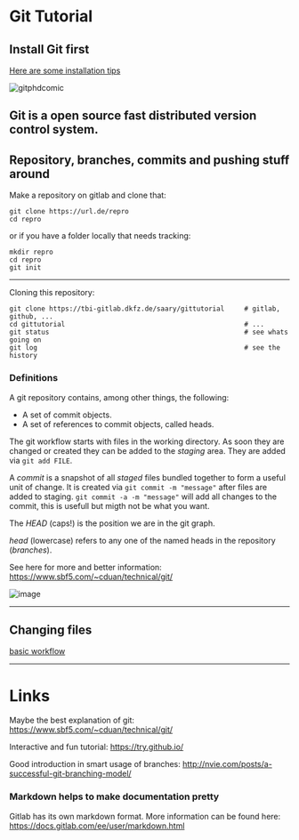 # Git Tutorial

## Install Git first
[Here are some installation tips](INSTALL.md)


![gitphdcomic](http://swcarpentry.github.io/git-novice/fig/phd101212s.png)

Git is a open source fast distributed version control system.
-----------------------------------

## Repository, branches, commits and pushing stuff around

Make a repository on gitlab and clone that:
```
git clone https://url.de/repro
cd repro
```

or if you have a folder locally that needs tracking:

```
mkdir repro
cd repro
git init
```

-----------------------------------

Cloning this repository:

```
git clone https://tbi-gitlab.dkfz.de/saary/gittutorial     # gitlab, github, ...
cd gittutorial                                             # ...
git status                                                 # see whats going on
git log                                                    # see the history
```




### Definitions

A git repository contains, among other things, the following:

- A set of commit objects.
- A set of references to commit objects, called heads.

The git workflow starts with files in the working directory. As
soon they are changed or created they can be added to the *staging* area. 
They are added via `git add FILE`.

A *commit* is a snapshot of all *staged* files bundled together to form a useful 
unit of change. It is created via `git commit -m "message"` after 
files are added to staging. `git commit -a -m "message"` will add all changes 
to the commit, this is usefull but migth not be what you want.

The *HEAD* (caps!) is the position we are in the git graph.

*head* (lowercase) refers to any one of the named heads in the repository (*branches*).

See here for more and better information: https://www.sbf5.com/~cduan/technical/git/


![image](https://git-scm.com/book/en/v2/images/areas.png)


-----------------------------------

## Changing files
[basic workflow](basicWorkflow.md)


-----------------------------------


# Links

Maybe the best explanation of git: https://www.sbf5.com/~cduan/technical/git/

Interactive and fun tutorial: https://try.github.io/

Good introduction in smart usage of branches: http://nvie.com/posts/a-successful-git-branching-model/


### Markdown helps to make documentation pretty
Gitlab has its own markdown format. More information can be found here: https://docs.gitlab.com/ee/user/markdown.html


































